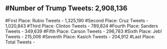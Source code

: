 #Number of Trump Tweets: 2,908,136
---
#First Place: Rubio Tweets - 1,325,190
#Second Place: Cruz Tweets - 1,020,843
#Third Place: Clinton Tweets - 789,824
#Fourth Place: Sanders Tweets - 349,639
#Fifth Place: Carson Tweets - 296,783
#Sixth Place: Jeb! Tweets - 215,006
#Seventh Place: Kasich Tweets - 204,912
#Last Place: Total Tweets -  

